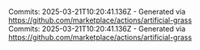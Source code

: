 Commits: 2025-03-21T10:20:41.136Z - Generated via https://github.com/marketplace/actions/artificial-grass
<br>
Commits: 2025-03-21T10:20:41.136Z - Generated via https://github.com/marketplace/actions/artificial-grass
<br>
